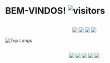 # BEM-VINDOS! ![visitors](https://visitor-badge.glitch.me/badge?page_id=josenilto.josenilto)

<p align=center>
  <br>
  <a target="_blank" href="https://www.python.org/downloads/" title="Python Version"><img src="https://img.shields.io/badge/Python Releases-%3E=_2.0.x-yellow.svg"></a>
  <a target="_blank" href="https://www.php.net/releases/index.php" title="Php Version"><img src="https://img.shields.io/badge/Php Releases-%3E=_3.0.x-blue.svg"></a>
  <a target="_blank" href="https://nodejs.org/en/about/releases/" title="NodeJS Version"><img src="https://img.shields.io/badge/NodeJS Releases-%3E=_9.x-green.svg"></a>
  <a target="_blank" href="https://laravel.com/docs/5.8/releases" title="Laravel Version"><img src="https://img.shields.io/badge/Laravel Releases-%3E=_4.x-red.svg"></a>  
  <br>
</p>

![Top Langs](https://github-readme-stats.vercel.app/api/top-langs/?username=josenilto)

<p align=center>
<br>
  <a target="_blank" href="https://www.linkedin.com/in/josenilto/"><img src="https://img.shields.io/badge/LinkedIn-0077B5?style=for-the-badge&logo=linkedin&logoColor=white"></a>
  <a target="_blank" href="#"><img src="https://img.shields.io/badge/WhatsApp-25D366?style=for-the-badge&logo=whatsapp&logoColor=white"></a>
  <a target="_blank" href="#"><img src="https://img.shields.io/badge/Discord-7289DA?style=for-the-badge&logo=discord&logoColor=white"></a>
  <a target="_blank" href="#"><img src="https://img.shields.io/badge/Slack-4A154B?style=for-the-badge&logo=slack&logoColor=white"></a>
  <a target="_blank" href="#"><img src="https://img.shields.io/badge/Microsoft_Teams-6264A7?style=for-the-badge&logo=microsoft-teams&logoColor=white"></a>
</p>
